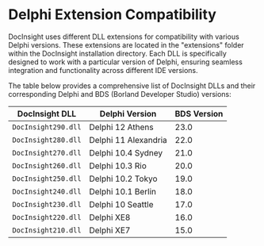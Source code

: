 # Delphi Extension Compatibility

DocInsight uses different DLL extensions for compatibility with various Delphi versions. These extensions are located in the "extensions" folder within the DocInsight installation directory. Each DLL is specifically designed to work with a particular version of Delphi, ensuring seamless integration and functionality across different IDE versions.

The table below provides a comprehensive list of DocInsight DLLs and their corresponding Delphi and BDS (Borland Developer Studio) versions:

| DocInsight DLL          | Delphi Version          | BDS Version |
|-------------------------|-------------------------|-------------|
| `DocInsight290.dll`     | Delphi 12 Athens        |    23.0     |
| `DocInsight280.dll`     | Delphi 11 Alexandria    |    22.0     |
| `DocInsight270.dll`     | Delphi 10.4 Sydney      |    21.0     |
| `DocInsight260.dll`     | Delphi 10.3 Rio         |    20.0     |
| `DocInsight250.dll`     | Delphi 10.2 Tokyo       |    19.0     |
| `DocInsight240.dll`     | Delphi 10.1 Berlin      |    18.0     |
| `DocInsight230.dll`     | Delphi 10 Seattle       |    17.0     |
| `DocInsight220.dll`     | Delphi XE8              |    16.0     |
| `DocInsight210.dll`     | Delphi XE7              |    15.0     |

